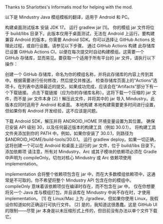 Thanks to Sharlottes's Informatis mod for helping with the mod.

以下是 Mindustry Java 模组模板的翻译，适用于 Android 和 PC。

构建桌面测试版本
安装 JDK 17。
运行 gradlew jar [1]。
你的模组 jar 文件将位于 build/libs 目录下。此版本仅用于桌面测试，无法在 Android 上运行。要构建兼容 Android 的版本，你需要 Android SDK。你可以选择让 GitHub Actions 处理此过程，或自行设置。请参见以下步骤。
通过 GitHub Actions 构建
此存储库已设置 GitHub Actions CI，以便在每次提交时自动构建模组。这需要一个 GitHub 存储库，显而易见。要获取一个适用于所有平台的 jar 文件，请执行以下操作：

创建一个 GitHub 存储库，命名为你的模组名称，并将此存储库的内容上传到其中。根据需要进行任何修改，然后提交并推送。
检查存储库页面上的“Actions”选项卡。在列表中选择最近的提交。如果成功完成，应该会在“Artifacts”部分下有一个下载链接。
点击下载链接（应为你的存储库名称）。这将下载一个压缩的 jar 文件，而不是 jar 文件本身 [2]！解压此文件，并将其中的 jar 导入 Mindustry。此版本应同时适用于 Android 和桌面。
本地构建
本地构建需要更多时间进行设置，但如果你有 Android 开发经验，这不应该是问题。

下载 Android SDK，解压并将 ANDROID_HOME 环境变量设置为其位置。
确保已安装 API 级别 30，以及任何最近版本的构建工具（例如 30.0.1）。
将构建工具文件夹添加到你的 PATH 中。例如，如果你安装了 30.0.1，则路径为 $ANDROID_HOME/build-tools/30.0.1。
运行 gradlew deploy。如果一切正确，这将创建一个可以在 Android 和桌面上运行的 jar 文件，位于 build/libs 目录下。
添加依赖项
请注意，所有对 Mindustry、Arc 或其子模块的依赖项必须在 Gradle 中声明为 compileOnly。切勿对核心 Mindustry 或 Arc 依赖项使用 implementation。

implementation 会将整个依赖项包含在 jar 中，而在大多数模组依赖项中，这通常是不可取的。你不希望将整个 Mindustry API 包含在你的模组中。
compileOnly 意味着该依赖项仅在编译时存在，而不包含在 jar 中。
仅在你想要将另一个 Java 库与模组打包，并且该库在 Mindustry 中尚不存在时，才使用 implementation。
[1] 在 Linux/Mac 上为 ./gradlew，但如果你使用 Linux，我假设你知道如何正确运行可执行文件。
[2] 是的，我知道这很愚蠢。这是 GitHub UI 的限制——尽管 jar 本身是以未压缩形式上传的，但目前没有办法以单个文件下载它。